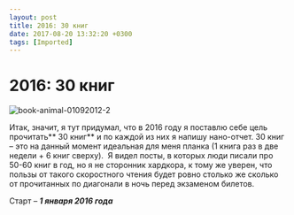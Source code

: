 ```yaml
---
layout: post
title: 2016: 30 книг
date: 2017-08-20 13:32:20 +0300
tags: [Imported]
---
```

# 2016: 30 книг

![book-animal-01092012-2](https://vlaim.s3.amazonaws.com/uploads/2015/12/book-animal-01092012-2.jpg)

Итак, значит, я тут придумал, что в 2016 году я поставлю себе цель прочитать** 30 книг** и по каждой из них я напишу нано-отчет. 30 книг – это на данный момент идеальная для меня планка (1 книга раз в две недели + 6 книг сверху).  Я видел посты, в которых люди писали про 50-60 книг в год, но я не сторонник хардкора, к тому же уверен, что пользы от такого скоростного чтения будет ровно столько же сколько от прочитанных по диагонали в ночь перед экзаменом билетов.

Старт – **_1 января 2016 года_**